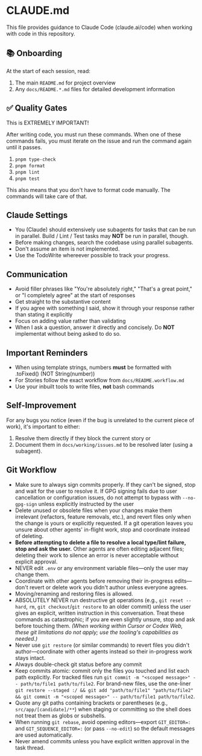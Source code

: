 # CLAUDE.md

This file provides guidance to Claude Code (claude.ai/code) when working with code in this repository.

## 📚 Onboarding

At the start of each session, read:

1. The main `README.md` for project overview
2. Any `docs/README.*.md` files for detailed development information

## ✅ Quality Gates

This is EXTREMELY IMPORTANT!

After writing code, you must run these commands.
When one of these commands fails, you must iterate on the issue and run the command again until it passes.

1. `pnpm type-check`
2. `pnpm format`
3. `pnpm lint`
4. `pnpm test`

This also means that you don't have to format code manually.
The commands will take care of that.

## Claude Settings

- You (Claude) should extensively use subagents for tasks that can be run in parallel. Build / Lint / Test tasks may **NOT** be run in parallel, though.
- Before making changes, search the codebase using parallel subagents.
- Don't assume an item is not implemented.
- Use the TodoWrite whereever possible to track your progress.

## Communication

- Avoid filler phrases like "You're absolutely right," "That's a great point," or "I completely agree" at the start of responses
- Get straight to the substantive content
- If you agree with something I said, show it through your response rather than stating it explicitly
- Focus on adding value rather than validating
- When I ask a question, answer it directly and concisely. Do **NOT** implementat without being asked to do so.

## Important Reminders

- When using template strings, numbers **must** be formatted with .toFixed() (NOT String(number))
- For Stories follow the exact workflow from `docs/README.workflow.md`
- Use your inbuilt tools to write files, **not** bash commands

## Self-Improvement

For any bugs you notice (even if the bug is unrelated to the current piece of work), it's important to either:

1. Resolve them directly if they block the current story or
2. Document them in `docs/working/issues.md` to be resolved later (using a subagent).

## Git Workflow

- Make sure to always sign commits properly. If they can't be signed, stop and wait for the user to resolve it. If GPG signing fails due to user cancellation or configuration issues, do not attempt to bypass with `--no-gpg-sign` unless explicitly instructed by the user
- Delete unused or obsolete files when your changes make them irrelevant (refactors, feature removals, etc.), and revert files only when the change is yours or explicitly requested. If a git operation leaves you unsure about other agents' in-flight work, stop and coordinate instead of deleting.
- **Before attempting to delete a file to resolve a local type/lint failure, stop and ask the user.** Other agents are often editing adjacent files; deleting their work to silence an error is never acceptable without explicit approval.
- NEVER edit `.env` or any environment variable files—only the user may change them.
- Coordinate with other agents before removing their in-progress edits—don't revert or delete work you didn't author unless everyone agrees.
- Moving/renaming and restoring files is allowed.
- ABSOLUTELY NEVER run destructive git operations (e.g., `git reset --hard`, `rm`, `git checkout`/`git restore` to an older commit) unless the user gives an explicit, written instruction in this conversation. Treat these commands as catastrophic; if you are even slightly unsure, stop and ask before touching them. *(When working within Cursor or Codex Web, these git limitations do not apply; use the tooling's capabilities as needed.)*
- Never use `git restore` (or similar commands) to revert files you didn't author—coordinate with other agents instead so their in-progress work stays intact.
- Always double-check git status before any commit
- Keep commits atomic: commit only the files you touched and list each path explicitly. For tracked files run `git commit -m "<scoped message>" -- path/to/file1 path/to/file2`. For brand-new files, use the one-liner `git restore --staged :/ && git add "path/to/file1" "path/to/file2" && git commit -m "<scoped message>" -- path/to/file1 path/to/file2`.
- Quote any git paths containing brackets or parentheses (e.g., `src/app/[candidate]/**`) when staging or committing so the shell does not treat them as globs or subshells.
- When running `git rebase`, avoid opening editors—export `GIT_EDITOR=:` and `GIT_SEQUENCE_EDITOR=:` (or pass `--no-edit`) so the default messages are used automatically.
- Never amend commits unless you have explicit written approval in the task thread.
